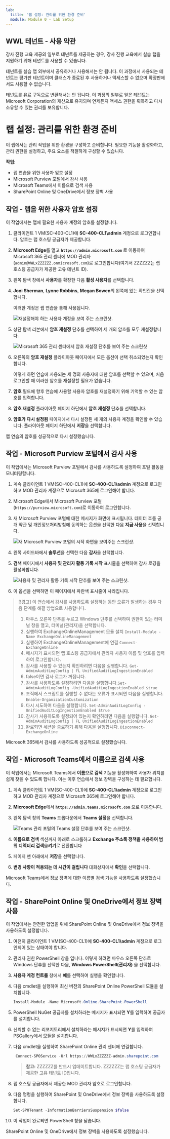 ```yaml
---
lab:
  title: '랩 설정: 관리를 위한 환경 준비'
  module: Module 0 - Lab Setup
---
```


## WWL 테넌트 - 사용 약관

강사 진행 교육 제공의 일부로 테넌트를 제공하는 경우, 강사 진행 교육에서 실습 랩을 지원하기 위해 테넌트를 사용할 수 있습니다.

테넌트를 실습 랩 외부에서 공유하거나 사용해서는 안 됩니다. 이 과정에서 사용되는 테넌트는 평가판 테넌트이며 클래스가 종료된 후 사용하거나 액세스할 수 없으며 확장판에서도 사용할 수 없습니다.

테넌트를 유료 구독으로 변환해서는 안 됩니다. 이 과정의 일부로 얻은 테넌트는 Microsoft Corporation의 재산으로 유지되며 언제든지 액세스 권한을 획득하고 다시 소유할 수 있는 권리를 보유합니다.

# 랩 설정: 관리를 위한 환경 준비

이 랩에서는 관리 작업을 위한 환경을 구성하고 준비합니다. 필요한 기능을 활성화하고, 관리 권한을 설정하고, 주요 요소를 적절하게 구성할 수 있습니다.

**작업**:

- 랩 연습을 위한 사용자 암호 설정
- Microsoft Purview 포털에서 감사 사용
- Microsoft Teams에서 이름으로 검색 사용
- SharePoint Online 및 OneDrive에서 정보 장벽 사용

## 작업 - 랩을 위한 사용자 암호 설정

이 작업에서는 랩에 필요한 사용자 계정의 암호를 설정합니다.

1. 클라이언트 1 VM(SC-400-CL1)에 **SC-400-CL1\admin** 계정으로 로그인합니다. 암호는 랩 호스팅 공급자가 제공합니다.

1. **Microsoft Edge**를 열고 **`https://admin.microsoft.com`** 로 이동하여 Microsoft 365 관리 센터에 MOD 관리자(`admin@WWLxZZZZZZ.onmicrosoft.com`)로 로그인합니다(여기서 ZZZZZZ는 랩 호스팅 공급자가 제공한 고유 테넌트 ID).

1. 왼쪽 탐색 창에서 **사용자**를 확장한 다음 **활성 사용자**를 선택합니다.

1. **Joni Sherman**, **Lynne Robbins**, **Megan Bowen**의 왼쪽에 있는 확인란을 선택합니다.

   이러한 계정은 랩 연습을 통해 사용됩니다.

   ![재설정해야 하는 사용자 계정을 보여 주는 스크린샷.](../Media/user-accounts.png)

1. 상단 탐색 리본에서 **암호 재설정** 단추를 선택하여 세 개의 암호를 모두 재설정합니다.

   ![Microsoft 365 관리 센터에서 암호 재설정 단추를 보여 주는 스크린샷](../Media/reset-password-button.png)

1. 오른쪽의 **암호 재설정** 플라이아웃 페이지에서 모든 옵션이 선택 취소되었는지 확인합니다.

   이렇게 하면 연습에 사용되는 세 명의 사용자에 대한 암호를 선택할 수 있으며, 처음 로그인할 때 이러한 암호를 재설정할 필요가 없습니다.

1. **암호** 필드에 향후 연습에 사용할 사용자 암호를 재설정하기 위해 기억할 수 있는 암호를 입력합니다.

1. **암호 재설정** 플라이아웃 페이지 하단에서 **암호 재설정** 단추를 선택합니다.

1. **암호가 다시 설정됨** 페이지에서 다시 설정된 세 개의 사용자 계정을 확인할 수 있습니다. 플라이아웃 페이지 하단에서 **저장**을 선택합니다.

랩 연습의 암호를 성공적으로 다시 설정했습니다.

## 작업 - Microsoft Purview 포털에서 감사 사용

이 작업에서는 Microsoft Purview 포털에서 감사를 사용하도록 설정하여 포털 활동을 모니터링합니다.

1. 계속 클라이언트 1 VM(SC-400-CL1)에 **SC-400-CL1\admin** 계정으로 로그인하고 MOD 관리자 계정으로 Microsoft 365에 로그인해야 합니다.

1. Microsoft Edge에서 Microsoft Purview 포털(`https://purview.microsoft.com`)로 이동하여 로그인합니다.

1. 새 Microsoft Purview 포털에 대한 메시지가 화면에 표시됩니다. 데이터 흐름 공개 약관 및 개인정보처리방침에 동의하는 옵션을 선택한 다음 **지금 사용**을 선택합니다.

    ![새 Microsoft Purview 포털의 시작 화면을 보여주는 스크린샷.](../Media/welcome-purview-portal.png)

1. 왼쪽 사이드바에서 **솔루션**을 선택한 다음 **감사**을 선택합니다.

1. **검색** 페이지에서 **사용자 및 관리자 활동 기록 시작** 표시줄을 선택하여 감사 로깅을 활성화합니다.

    ![사용자 및 관리자 활동 기록 시작 단추를 보여 주는 스크린샷.](../Media/enable-audit-button.png)

1. 이 옵션을 선택하면 이 페이지에서 파란색 표시줄이 사라집니다.

>[!경고] 이 연습에서 감사를 사용하도록 설정하는 동안 오류가 발생하는 경우 다음 단계를 해결 방법으로 사용합니다.
>1. 마우스 오른쪽 단추를 누르고 Windows 단추를 선택하여 권한이 있는 터미널 창을 열고, 터미널(관리자)을 선택합니다.
>1. 실행하여 ExchangeOnlineManagement 모듈 설치 `Install-Module -Name ExchangeOnlineManagement`
>1. 실행하여 ExchangeOnlineManagement에 연결 `Connect-ExchangeOnline`
>1. 메시지가 표시되면 랩 호스팅 공급자에서 관리자 사용자 이름 및 암호를 입력하여 로그인합니다.
>1. 감사를 사용할 수 있는지 확인하려면 다음을 실행합니다. `Get-AdminAuditLogConfig | FL UnifiedAuditLogIngestionEnabled` 
>1. false이면 감사 로그가 꺼집니다.
>1. 감사를 사용하도록 설정하려면 다음을 실행합니다.`Set-AdminAuditLogConfig -UnifiedAuditLogIngestionEnabled $true`
>   1. 조직에서 스크립트를 실행할 수 없다는 오류가 표시되면 다음을 실행합니다. `Enable-OrganizationCustomization` 
>   1. 다시 시도하여 다음을 실행합니다. `Set-AdminAuditLogConfig -UnifiedAuditLogIngestionEnabled $true` 
>1. 감사가 사용하도록 설정되어 있는지 확인하려면 다음을 실행합니다. `Get-AdminAuditLogConfig | FL UnifiedAuditLogIngestionEnabled` 
>1. 완료되면 세션을 종료하기 위해 다음을 실행합니다. `Disconnect-ExchangeOnline` 

Microsoft 365에서 감사를 사용하도록 성공적으로 설정했습니다.

## 작업 - Microsoft Teams에서 이름으로 검색 사용

이 작업에서는 Microsoft Teams에서 **이름으로 검색** 기능을 활성화하여 사용자 위치를 쉽게 찾을 수 있도록 합니다. 이는 이후 연습에서 정보 장벽을 구성하는 데 필요합니다.

1. 계속 클라이언트 1 VM(SC-400-CL1)에 **SC-400-CL1\admin** 계정으로 로그인하고 MOD 관리자 계정으로 Microsoft 365에 로그인해야 합니다.

1. **Microsoft Edge**에서 **`https://admin.teams.microsoft.com`** 으로 이동합니다.

1. 왼쪽 탐색 창의 **Teams** 드롭다운에서 **Teams 설정**을 선택합니다.

    ![Teams 관리 포털의 Teams 설정 단추를 보여 주는 스크린샷.](../Media/teams-settings.png)

1. **이름으로 검색** 섹션까지 아래로 스크롤하고 **Exchange 주소록 정책을 사용하여 범위 디렉터리 검색**을**켜기**로 전환합니다

1. 페이지 맨 아래에서 **저장**을 선택합니다.

1. **변경 사항이 적용되는 데 시간이 걸립니다** 대화상자에서 **확인**을 선택합니다.

Microsoft Teams에서 정보 장벽에 대한 이름별 검색 기능을 사용하도록 설정했습니다.

## 작업 - SharePoint Online 및 OneDrive에서 정보 장벽 사용

이 작업에서는 안전한 협업을 위해 SharePoint Online 및 OneDrive에서 정보 장벽을 사용하도록 설정합니다.

1. 여전히 클라이언트 1 VM(SC-400-CL1)에 **SC-400-CL1\admin** 계정으로 로그인되어 있는 상태여야 합니다.

1. 관리자 권한 PowerShell 창을 엽니다. 이렇게 하려면 마우스 오른쪽 단추로 Windows 단추를 선택한 다음, **Windows PowerShell(관리자)** 을 선택합니다.

1. **사용자 계정 컨트롤** 창에서 **예**를 선택하여 실행을 확인합니다.

1. 다음 cmdlet을 실행하여 최신 버전의 SharePoint Online PowerShell 모듈을 설치합니다.

    ```powershell
    Install-Module -Name Microsoft.Online.SharePoint.PowerShell
    ```

1. PowerShell NuGet 공급자를 설치하라는 메시지가 표시되면 **Y**를 입력하여 공급자를 설치합니다.

1. 신뢰할 수 없는 리포지토리에서 설치하라는 메시지가 표시되면 **Y**를 입력하여 PSGallery에서 모듈을 설치합니다.

1. 다음 cmdlet을 실행하여 SharePoint Online 관리 센터에 연결합니다.

    ```powershell
     Connect-SPOService -Url https://WWLxZZZZZZ-admin.sharepoint.com
    ```

    >**참고:** ZZZZZZ를 반드시 업데이트합니다. ZZZZZZ는 랩 호스팅 공급자가 제공한 고유 테넌트 ID입니다.

1. 랩 호스팅 공급자에서 제공한 MOD 관리자 암호로 로그인합니다.

1. 다음 명령을 실행하여 SharePoint 및 OneDrive에서 정보 장벽을 사용하도록 설정합니다.

    ```powershell
    Set-SPOTenant -InformationBarriersSuspension $false
    ```

1. 이 작업이 완료되면 PowerShell 창을 닫습니다.

SharePoint Online 및 OneDrive에서 정보 장벽을 사용하도록 설정했습니다.
